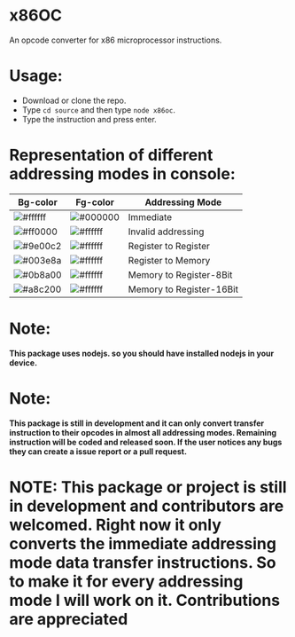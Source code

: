 # x86OC
An opcode converter for x86 microprocessor instructions.

# Usage:
- Download or clone the repo.
- Type ``cd source`` and then type ``node x86oc``.
- Type the instruction and press enter.

# Representation of different addressing modes in console:
Bg-color | Fg-color | Addressing Mode
-------- | -------- | ---------------
![#ffffff](https://via.placeholder.com/150x40/ffffff/000000?text=White) | ![#000000](https://via.placeholder.com/150x40/000000/ffffff?text=Black) | Immediate
![#ff0000](https://via.placeholder.com/150x40/ff0000/000000?text=Red) | ![#ffffff](https://via.placeholder.com/150x40/ffffff/000000?text=White) | Invalid addressing
![#9e00c2](https://via.placeholder.com/150x40/9e00c2/000000?text=Purple) | ![#ffffff](https://via.placeholder.com/150x40/ffffff/000000?text=White) | Register to Register
![#003e8a](https://via.placeholder.com/150x40/003e8a/000000?text=Blue) | ![#ffffff](https://via.placeholder.com/150x40/ffffff/000000?text=White) | Register to Memory
![#0b8a00](https://via.placeholder.com/150x40/0b8a00/000000?text=Green) | ![#ffffff](https://via.placeholder.com/150x40/ffffff/000000?text=White) | Memory to Register-8Bit
![#a8c200](https://via.placeholder.com/150x40/a8c200/000000?text=Yellow) | ![#ffffff](https://via.placeholder.com/150x40/ffffff/000000?text=White) | Memory to Register-16Bit

# Note:
**This package uses nodejs. so you should have installed nodejs in your device.**
# Note:
**This package is still in development and it can only convert transfer instruction to their opcodes in almost all addressing modes. Remaining instruction will be coded and released soon. If the user notices any bugs they can create a issue report or a pull request.**

# NOTE: This package or project is still in development and contributors are welcomed. Right now it only converts the immediate addressing mode data transfer instructions. So to make it for every addressing mode I will work on it. Contributions are appreciated